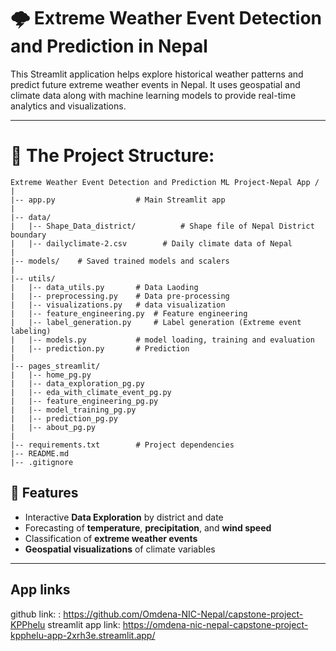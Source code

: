<!---
# The Project Structure:

Extreme Weather Event Detection and Prediction ML Project-Nepal App /
|
|-- app.py                  # Main Streamlit app
| 
|-- data/
|   |-- Shape_Data_district/          # Shape file of Nepal District boundary
|   |-- dailyclimate-2.csv        # Daily climate data of Nepal
|
|-- models/    # Saved trained models and scalers
|
|-- utils/
|   |-- data_utils.py       # Data Laoding
|   |-- preprocessing.py    # Data pre-processing
|   |-- visualizations.py   # data visualization
|   |-- feature_engineering.py  # Feature engineering
|   |-- label_generation.py     # Label generation (Extreme event labeling)
|   |-- models.py           # model loading, training and evaluation
|   |-- prediction.py       # Prediction
|
|-- pages_streamlit/
|   |-- home_pg.py
|   |-- data_exploration_pg.py
|   |-- eda_with_climate_event_pg.py
|   |-- feature_engineering_pg.py
|   |-- model_training_pg.py
|   |-- prediction_pg.py 
|   |-- about_pg.py
| 
|-- requirements.txt        # Project dependencies
|-- README.md
|-- .gitignore
-->

# 🌩️ Extreme Weather Event Detection and Prediction in Nepal

This Streamlit application helps explore historical weather patterns and predict future extreme weather events in Nepal. It uses geospatial and climate data along with machine learning models to provide real-time analytics and visualizations.

---
# 📁 The Project Structure:
```
Extreme Weather Event Detection and Prediction ML Project-Nepal App /
|
|-- app.py                  # Main Streamlit app
| 
|-- data/
|   |-- Shape_Data_district/          # Shape file of Nepal District boundary
|   |-- dailyclimate-2.csv        # Daily climate data of Nepal
|
|-- models/    # Saved trained models and scalers
|
|-- utils/
|   |-- data_utils.py       # Data Laoding
|   |-- preprocessing.py    # Data pre-processing
|   |-- visualizations.py   # data visualization
|   |-- feature_engineering.py  # Feature engineering
|   |-- label_generation.py     # Label generation (Extreme event labeling)
|   |-- models.py           # model loading, training and evaluation
|   |-- prediction.py       # Prediction
|
|-- pages_streamlit/
|   |-- home_pg.py
|   |-- data_exploration_pg.py
|   |-- eda_with_climate_event_pg.py
|   |-- feature_engineering_pg.py
|   |-- model_training_pg.py
|   |-- prediction_pg.py 
|   |-- about_pg.py
| 
|-- requirements.txt        # Project dependencies
|-- README.md
|-- .gitignore
```
## 📌 Features

- Interactive **Data Exploration** by district and date
- Forecasting of **temperature**, **precipitation**, and **wind speed**
- Classification of **extreme weather events**
- **Geospatial visualizations** of climate variables

---

## App links 

github link: : https://github.com/Omdena-NIC-Nepal/capstone-project-KPPhelu 
streamlit app link: https://omdena-nic-nepal-capstone-project-kpphelu-app-2xrh3e.streamlit.app/ 
